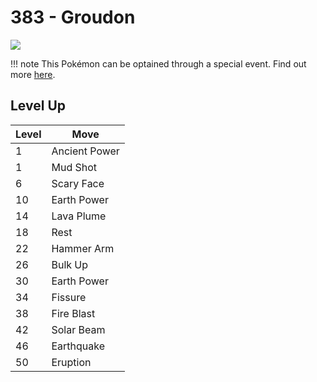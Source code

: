 # 383 - Groudon
![][383]

!!! note
    This Pokémon can be optained through a special event. Find out more [here](../../special_events/#groudon).

## Level Up

Level | Move
---   | ---
  1   | Ancient Power
  1   | Mud Shot
  6   | Scary Face
 10   | Earth Power
 14   | Lava Plume
 18   | Rest
 22   | Hammer Arm
 26   | Bulk Up
 30   | Earth Power
 34   | Fissure
 38   | Fire Blast
 42   | Solar Beam
 46   | Earthquake
 50   | Eruption



[383]: ../img/pokemon/383.png

